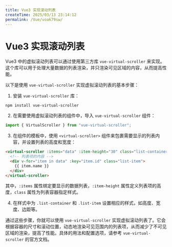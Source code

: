 ```yaml
---
title: Vue3 实现滚动列表
createTime: 2025/03/13 23:14:12
permalink: /Vue/voak79sw/
---
```

# Vue3 实现滚动列表

Vue3 中的虚拟滚动列表可以通过使用第三方库 `vue-virtual-scroller` 来实现。这个库可以用于处理大量数据的列表渲染，并只渲染可见区域的内容，从而提高性能。

以下是使用 `vue-virtual-scroller` 实现虚拟滚动列表的基本步骤：

1. 安装 `vue-virtual-scroller` 库：

```
npm install vue-virtual-scroller
```

2. 在需要使用虚拟滚动列表的组件中，导入 `vue-virtual-scroller` 组件：

```javascript
import { VirtualScroller } from "vue-virtual-scroller";
```

3. 在组件的模板中，使用 `<virtual-scroller>` 组件来包裹需要显示的列表内容，并设置列表的高度和宽度：

```html
<virtual-scroller :items="data" :item-height="30" class="list-container">
  <!-- 列表项的内容 -->
  <div v-for="item in data" :key="item.id" class="list-item">
    {{ item.name }}
  </div>
</virtual-scroller>
```

其中，`:items` 属性绑定要显示的数据列表，`:item-height` 属性定义列表项的高度，`class` 属性为列表容器指定样式。

4. 在样式中为 `.list-container` 和 `.list-item` 设置相应的样式，如高度、宽度、边距等。

通过这些步骤，你就可以使用 `vue-virtual-scroller` 实现虚拟滚动列表了。它会根据容器的尺寸和滚动位置，动态地渲染可见范围内的列表项，从而减少了不可见区域的渲染，提高了性能。具体的用法和配置选项，请参考 `vue-virtual-scroller` 的官方文档。
